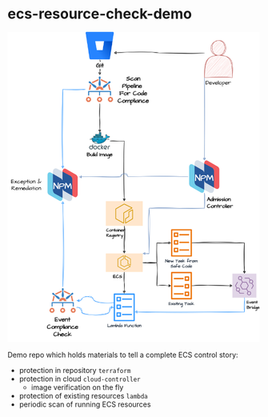 # ecs-resource-check-demo

![ECS Full Nirmata Flow](ECSFlows.png)

Demo repo which holds materials to tell a complete ECS control story:
- protection in repository `terraform`
- protection in cloud `cloud-controller`
  - image verification on the fly
- protection of existing resources `lambda`
- periodic scan of running ECS resources

